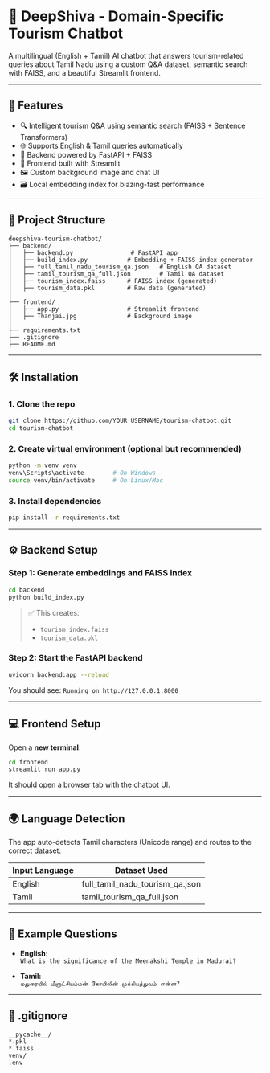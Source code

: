 # 🧭 DeepShiva - Domain-Specific Tourism Chatbot

A multilingual (English + Tamil) AI chatbot that answers tourism-related queries about Tamil Nadu using a custom Q&A dataset, semantic search with FAISS, and a beautiful Streamlit frontend.

---

## 🚀 Features

- 🔍 Intelligent tourism Q&A using semantic search (FAISS + Sentence Transformers)
- 🌐 Supports English & Tamil queries automatically
- 🧠 Backend powered by FastAPI + FAISS
- 💬 Frontend built with Streamlit
- 🖼️ Custom background image and chat UI
- 🗃️ Local embedding index for blazing-fast performance

---

## 📁 Project Structure

```
deepshiva-tourism-chatbot/
├── backend/
│   ├── backend.py                # FastAPI app
│   ├── build_index.py           # Embedding + FAISS index generator
│   ├── full_tamil_nadu_tourism_qa.json   # English QA dataset
│   ├── tamil_tourism_qa_full.json        # Tamil QA dataset
│   ├── tourism_index.faiss      # FAISS index (generated)
│   ├── tourism_data.pkl         # Raw data (generated)
│
├── frontend/
│   ├── app.py                   # Streamlit frontend
│   ├── Thanjai.jpg              # Background image
│
├── requirements.txt
├── .gitignore
├── README.md
```

---

## 🛠️ Installation

### 1. Clone the repo

```bash
git clone https://github.com/YOUR_USERNAME/tourism-chatbot.git
cd tourism-chatbot
```

### 2. Create virtual environment (optional but recommended)

```bash
python -m venv venv
venv\Scripts\activate        # On Windows
source venv/bin/activate     # On Linux/Mac
```

### 3. Install dependencies

```bash
pip install -r requirements.txt
```

---

## ⚙️ Backend Setup

### Step 1: Generate embeddings and FAISS index

```bash
cd backend
python build_index.py
```

> ✅ This creates:
> - `tourism_index.faiss`
> - `tourism_data.pkl`

### Step 2: Start the FastAPI backend

```bash
uvicorn backend:app --reload
```

You should see: `Running on http://127.0.0.1:8000`

---

## 💻 Frontend Setup

Open a **new terminal**:

```bash
cd frontend
streamlit run app.py
```

It should open a browser tab with the chatbot UI.

---

## 🌍 Language Detection

The app auto-detects Tamil characters (Unicode range) and routes to the correct dataset:

| Input Language | Dataset Used                |
|----------------|-----------------------------|
| English        | full_tamil_nadu_tourism_qa.json |
| Tamil          | tamil_tourism_qa_full.json      |

---

## 🧪 Example Questions

- **English:**  
  `What is the significance of the Meenakshi Temple in Madurai?`

- **Tamil:**  
  `மதுரையில் மீனாட்சியம்மன் கோயிலின் முக்கியத்துவம் என்ன?`

---

## 🧹 .gitignore

```gitignore
__pycache__/
*.pkl
*.faiss
venv/
.env
```